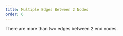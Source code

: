 ```yaml
---
title: Multiple Edges Between 2 Nodes
order: 6
---
```


There are more than two edges between 2 end nodes.